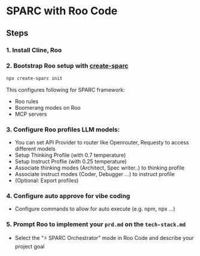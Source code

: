 # SPARC with Roo Code

## Steps

### 1. Install Cline, Roo
### 2. Bootstrap Roo setup with [create-sparc](https://github.com/ruvnet/rUv-dev)

```bash
npx create-sparc init
```


This configures following for SPARC framework:

- Roo rules
- Boomerang modes on Roo
- MCP servers

### 3. Configure Roo profiles LLM models:

* You can set API Provider to router like Openrouter, Requesty to access different models
* Setup Thinking Profile (with 0.7 temperature)
* Setup Instruct Proflie (with 0.25 temperature)
* Associate thinking modes (Architect, Spec writer..) to thinking profile
* Associate instruct modes (Coder, Debugger ...) to instruct profile
* (Optional: Export profiles)

### 4. Configure auto approve for vibe coding

* Configure commands to allow for auto execute (e.g. npm, npx ...)

### 5. Prompt Roo to implement your `prd.md` on the `tech-stack.md` 

* Select the "⚡️ SPARC Orchestrator" mode in Roo Code and describe your project goal